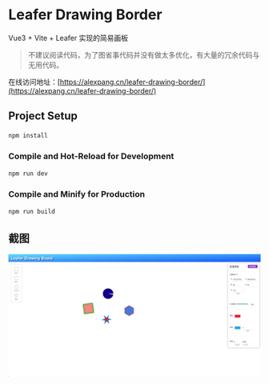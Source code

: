 <!--
 * @Author: zi.yang
 * @Date: 2023-07-04 11:24:27
 * @LastEditors: zi.yang
 * @LastEditTime: 2023-08-05 19:37:49
 * @Description: 
 * @FilePath: /vue-project/README.md
-->
# Leafer Drawing Border

Vue3 + Vite + Leafer 实现的简易画板

> 不建议阅读代码，为了图省事代码并没有做太多优化，有大量的冗余代码与无用代码。

在线访问地址：[https://alexpang.cn/leafer-drawing-border/](https://alexpang.cn/leafer-drawing-border/)

## Project Setup

```sh
npm install
```

### Compile and Hot-Reload for Development

```sh
npm run dev
```

### Compile and Minify for Production

```sh
npm run build
```

## 截图

![image](./readme/image-1.png)
